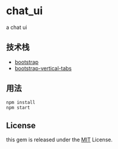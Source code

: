 chat_ui
=======

a chat ui 

## 技术栈

- [bootstrap](http://getbootstrap.com)
- [bootstrap-vertical-tabs](https://github.com/dbtek/bootstrap-vertical-tabs)


## 用法

```shell
npm install
npm start
```

## License

this gem is released under the [MIT](http://www.opensource.org/licenses/MIT) License.